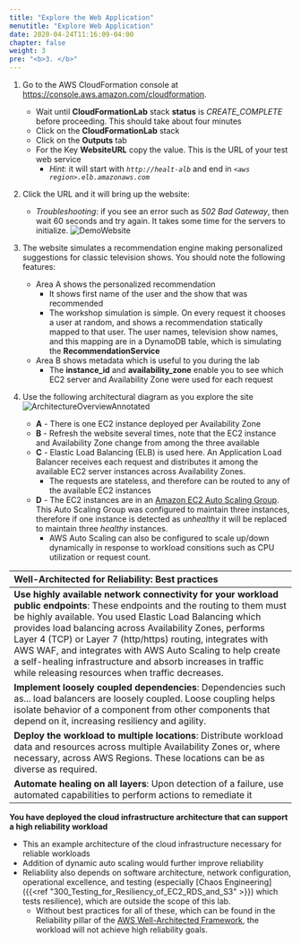 ```yaml
---
title: "Explore the Web Application"
menutitle: "Explore Web Application"
date: 2020-04-24T11:16:09-04:00
chapter: false
weight: 3
pre: "<b>3. </b>"
---
```


1. Go to the AWS CloudFormation console at <https://console.aws.amazon.com/cloudformation>.
    * Wait until **CloudFormationLab** stack **status** is _CREATE_COMPLETE_ before proceeding. This should take about four minutes
    * Click on the **CloudFormationLab** stack
    * Click on the **Outputs** tab
    * For the Key **WebsiteURL** copy the value.  This is the URL of your test web service
      * _Hint_: it will start with _`http://healt-alb`_ and end in _`<aws region>.elb.amazonaws.com`_
    

1. Click the URL and it will bring up the website: 
    * _Troubleshooting_: if you see an error such as _502 Bad Gateway_, then wait 60 seconds and try again. It takes some time for the servers to initialize.
      ![DemoWebsite](/Reliability/300_Health_Checks_and_Dependencies/Images/DemoWebsite.png)

1. The website simulates a recommendation engine making personalized suggestions for classic television shows. You should note the following features:
      * Area A shows the personalized recommendation
          * It shows first name of the user and the show that was recommended
          * The workshop simulation is simple. On every request it chooses a user at random, and shows a recommendation statically mapped to that user. The user names, television show names, and this mapping are in a DynamoDB table, which is simulating the **RecommendationService**
      * Area B shows metadata which is useful to you during the lab
          * The **instance_id** and **availability_zone** enable you to see which EC2 server and Availability Zone were used for each request

1. Use the following architectural diagram as you explore the site
    ![ArchitectureOverviewAnnotated](/Reliability/100_Deploy_CloudFormation/Images/ArchitectureOverviewAnnotated.png)
    * **A** - There is one EC2 instance deployed per Availability Zone
    * **B** - Refresh the website several times, note that the EC2 instance and Availability Zone change from among the three available
    * **C** - Elastic Load Balancing (ELB) is used here.  An Application Load Balancer receives each request and distributes it among the available EC2 server instances across Availability Zones.
        * The requests are stateless, and therefore can be routed to any of the available EC2 instances
    * **D** - The EC2 instances are in an [Amazon EC2 Auto Scaling Group](http://aws.amazon.com/ec2/autoscaling). This Auto Scaling Group was configured to maintain three instances, therefore if one instance is detected as _unhealthy_ it will be replaced to maintain three _healthy_ instances.
        * AWS Auto Scaling can also be configured to scale up/down dynamically in response to workload consitions such as CPU utilization or request count.

|Well-Architected for Reliability: Best practices|
|:--|
|**Use highly available network connectivity for your workload public endpoints**: These endpoints and the routing to them must be highly available. You used Elastic Load Balancing which provides load balancing across Availability Zones, performs Layer 4 (TCP) or Layer 7 (http/https) routing, integrates with AWS WAF, and integrates with AWS Auto Scaling to help create a self-healing infrastructure and absorb increases in traffic while releasing resources when traffic decreases.|
|**Implement loosely coupled dependencies**: Dependencies such as... load balancers are loosely coupled. Loose coupling helps isolate behavior of a component from other components that depend on it, increasing resiliency and agility.|
|**Deploy the workload to multiple locations**: Distribute workload data and resources across multiple Availability Zones or, where necessary, across AWS Regions. These locations can be as diverse as required.|
|**Automate healing on all layers**: Upon detection of a failure, use automated capabilities to perform actions to remediate it|

**You have deployed the cloud infrastructure architecture that can support a high reliability workload**

* This an example architecture of the cloud infrastructure necessary for reliable workloads
* Addition of dynamic auto scaling would further improve reliability
* Reliability also depends on software architecture, network configuration, operational excellence, and testing (especially [Chaos Engineering]({{<ref "300_Testing_for_Resiliency_of_EC2_RDS_and_S3" >}}) which tests resilience), which are outside the scope of this lab. 
  * Without best practices for all of these, which can be found in the Reliability pillar of the [AWS Well-Architected Framework](https://aws.amazon.com/architecture/well-architected/), the workload will not achieve high reliability goals.